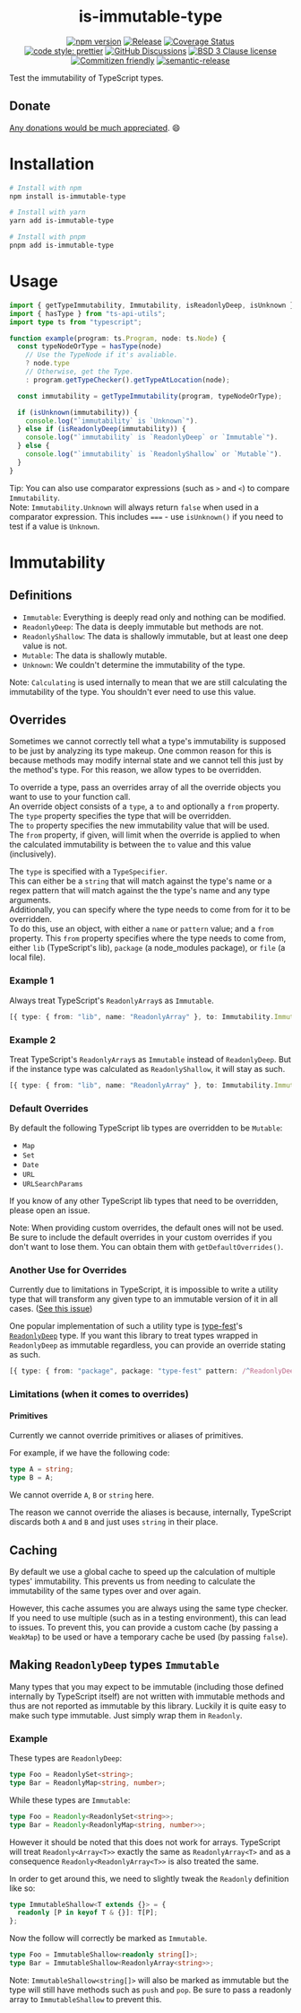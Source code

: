 <div align="center">

# is-immutable-type

[![npm version](https://img.shields.io/npm/v/is-immutable-type.svg)](https://www.npmjs.com/package/is-immutable-type)
[![Release](https://github.com/RebeccaStevens/is-immutable-type/actions/workflows/release.yml/badge.svg)](https://github.com/RebeccaStevens/is-immutable-type/actions/workflows/release.yml)
[![Coverage Status](https://codecov.io/gh/RebeccaStevens/is-immutable-type/branch/main/graph/badge.svg?token=MVpR1oAbIT)](https://codecov.io/gh/RebeccaStevens/is-immutable-type)\
[![code style: prettier](https://img.shields.io/badge/code_style-prettier-ff69b4.svg?style=flat-square)](https://github.com/prettier/prettier)
[![GitHub Discussions](https://img.shields.io/github/discussions/RebeccaStevens/is-immutable-type?style=flat-square)](https://github.com/RebeccaStevens/is-immutable-type/discussions)
[![BSD 3 Clause license](https://img.shields.io/github/license/RebeccaStevens/is-immutable-type.svg?style=flat-square)](https://opensource.org/licenses/BSD-3-Clause)
[![Commitizen friendly](https://img.shields.io/badge/commitizen-friendly-brightgreen.svg?style=flat-square)](https://commitizen.github.io/cz-cli/)
[![semantic-release](https://img.shields.io/badge/%20%20%F0%9F%93%A6%F0%9F%9A%80-semantic--release-e10079.svg?style=flat-square)](https://github.com/semantic-release/semantic-release)

</div>

Test the immutability of TypeScript types.

## Donate

[Any donations would be much appreciated](./DONATIONS.md). 😄

# Installation

```sh
# Install with npm
npm install is-immutable-type

# Install with yarn
yarn add is-immutable-type

# Install with pnpm
pnpm add is-immutable-type
```

# Usage

```ts
import { getTypeImmutability, Immutability, isReadonlyDeep, isUnknown } from "is-immutable-type";
import { hasType } from "ts-api-utils";
import type ts from "typescript";

function example(program: ts.Program, node: ts.Node) {
  const typeNodeOrType = hasType(node)
    // Use the TypeNode if it's avaliable.
    ? node.type
    // Otherwise, get the Type.
    : program.getTypeChecker().getTypeAtLocation(node);

  const immutability = getTypeImmutability(program, typeNodeOrType);

  if (isUnknown(immutability)) {
    console.log("`immutability` is `Unknown`").
  } else if (isReadonlyDeep(immutability)) {
    console.log("`immutability` is `ReadonlyDeep` or `Immutable`").
  } else {
    console.log("`immutability` is `ReadonlyShallow` or `Mutable`").
  }
}
```

Tip: You can also use comparator expressions (such as `>` and `<`) to compare
`Immutability`.\
Note: `Immutability.Unknown` will always return `false` when used in a
comparator expression. This includes `===` - use `isUnknown()` if you need to
test if a value is `Unknown`.

# Immutability

## Definitions

- `Immutable`: Everything is deeply read only and nothing can be modified.
- `ReadonlyDeep`: The data is deeply immutable but methods are not.
- `ReadonlyShallow`: The data is shallowly immutable, but at least one deep value is not.
- `Mutable`: The data is shallowly mutable.
- `Unknown`: We couldn't determine the immutability of the type.

Note: `Calculating` is used internally to mean that we are still calculating the
immutability of the type. You shouldn't ever need to use this value.

## Overrides

Sometimes we cannot correctly tell what a type's immutability is supposed to be
just by analyzing its type makeup. One common reason for this is because methods
may modify internal state and we cannot tell this just by the method's type. For
this reason, we allow types to be overridden.

To override a type, pass an overrides array of all the override objects you want
to use to your function call.\
An override object consists of a `type`, a `to` and optionally a `from`
property. The `type` property specifies the type that will be overridden.\
The `to` property specifies the new immutability value that will be used.\
The `from` property, if given, will limit when the override is applied to when
the calculated immutability is between the `to` value and this value
(inclusively).

The `type` is specified with a `TypeSpecifier`.\
This can either be a `string` that will match against the type's name or a regex
pattern that will match against the the type's name and any type arguments.\
Additionally, you can specify where the type needs to come from for it to be
overridden.\
To do this, use an object, with either a `name` or `pattern` value; and a `from`
property. This `from` property specifies where the type needs to come from,
either `lib` (TypeScript's lib), `package` (a node_modules package), or `file`
(a local file).

### Example 1

Always treat TypeScript's `ReadonlyArray`s as `Immutable`.

```ts
[{ type: { from: "lib", name: "ReadonlyArray" }, to: Immutability.Immutable, }]
```

### Example 2

Treat TypeScript's `ReadonlyArray`s as `Immutable` instead of `ReadonlyDeep`.
But if the instance type was calculated as `ReadonlyShallow`, it will stay as
such.

```ts
[{ type: { from: "lib", name: "ReadonlyArray" }, to: Immutability.Immutable, from: Immutability.ReadonlyDeep }]
```

### Default Overrides

By default the following TypeScript lib types are overridden to be `Mutable`:

- `Map`
- `Set`
- `Date`
- `URL`
- `URLSearchParams`

If you know of any other TypeScript lib types that need to be overridden,
please open an issue.

Note: When providing custom overrides, the default ones will not be used. Be
sure to include the default overrides in your custom overrides if you don't want
to lose them. You can obtain them with `getDefaultOverrides()`.

### Another Use for Overrides

Currently due to limitations in TypeScript, it is impossible to write a utility
type that will transform any given type to an immutable version of it in all
cases. ([See this issue](https://github.com/microsoft/TypeScript/issues/29732))

One popular implementation of such a utility type is
[type-fest](https://www.npmjs.com/package/type-fest)'s
[`ReadonlyDeep`](https://github.com/sindresorhus/type-fest/blob/main/source/readonly-deep.d.ts)
type. If you want this library to treat types wrapped in `ReadonlyDeep` as
immutable regardless, you can provide an override stating as such.

```ts
[{ type: { from: "package", package: "type-fest" pattern: /^ReadonlyDeep<.+>$/u }, to: Immutability.Immutable }]
```

### Limitations (when it comes to overrides)

#### Primitives

Currently we cannot override primitives or aliases of primitives.

For example, if we have the following code:

```ts
type A = string;
type B = A;
```

We cannot override `A`, `B` or `string` here.

The reason we cannot override the aliases is because, internally, TypeScript
discards both `A` and `B` and just uses `string` in their place.

## Caching

By default we use a global cache to speed up the calculation of multiple types'
immutability. This prevents us from needing to calculate the immutability of
the same types over and over again.

However, this cache assumes you are always using the same type checker. If you
need to use multiple (such as in a testing environment), this can lead to
issues. To prevent this, you can provide a custom cache (by passing a `WeakMap`)
to be used or have a temporary cache be used (by passing `false`).

## Making `ReadonlyDeep` types `Immutable`

Many types that you may expect to be immutable (including those defined
internally by TypeScript itself) are not written with immutable methods and thus
are not reported as immutable by this library. Luckily it is quite easy to make
such type immutable. Just simply wrap them in `Readonly`.

### Example

These types are `ReadonlyDeep`:

```ts
type Foo = ReadonlySet<string>;
type Bar = ReadonlyMap<string, number>;
```

While these types are `Immutable`:

```ts
type Foo = Readonly<ReadonlySet<string>>;
type Bar = Readonly<ReadonlyMap<string, number>>;
```

However it should be noted that this does not work for arrays. TypeScript will
treat `Readonly<Array<T>>` exactly the same as `ReadonlyArray<T>` and
as a consequence `Readonly<ReadonlyArray<T>>` is also treated the same.

In order to get around this, we need to slightly tweak the `Readonly` definition
like so:

```ts
type ImmutableShallow<T extends {}> = {
  readonly [P in keyof T & {}]: T[P];
};
```

Now the follow will correctly be marked as `Immutable`.

```ts
type Foo = ImmutableShallow<readonly string[]>;
type Bar = ImmutableShallow<ReadonlyArray<string>>;
```

Note: `ImmutableShallow<string[]>` will also be marked as immutable but the type
will still have methods such as `push` and `pop`. Be sure to pass a readonly
array to `ImmutableShallow` to prevent this.
